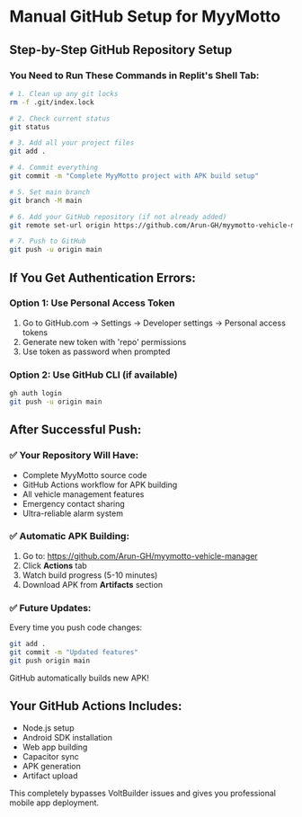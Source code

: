 # Manual GitHub Setup for MyyMotto

## Step-by-Step GitHub Repository Setup

### You Need to Run These Commands in Replit's Shell Tab:

```bash
# 1. Clean up any git locks
rm -f .git/index.lock

# 2. Check current status  
git status

# 3. Add all your project files
git add .

# 4. Commit everything
git commit -m "Complete MyyMotto project with APK build setup"

# 5. Set main branch
git branch -M main

# 6. Add your GitHub repository (if not already added)
git remote set-url origin https://github.com/Arun-GH/myymotto-vehicle-manager.git

# 7. Push to GitHub
git push -u origin main
```

## If You Get Authentication Errors:

### Option 1: Use Personal Access Token
1. Go to GitHub.com → Settings → Developer settings → Personal access tokens
2. Generate new token with 'repo' permissions
3. Use token as password when prompted

### Option 2: Use GitHub CLI (if available)
```bash
gh auth login
git push -u origin main
```

## After Successful Push:

### ✅ Your Repository Will Have:
- Complete MyyMotto source code
- GitHub Actions workflow for APK building
- All vehicle management features
- Emergency contact sharing
- Ultra-reliable alarm system

### ✅ Automatic APK Building:
1. Go to: https://github.com/Arun-GH/myymotto-vehicle-manager
2. Click **Actions** tab
3. Watch build progress (5-10 minutes)
4. Download APK from **Artifacts** section

### ✅ Future Updates:
Every time you push code changes:
```bash
git add .
git commit -m "Updated features"
git push origin main
```
GitHub automatically builds new APK!

## Your GitHub Actions Includes:
- Node.js setup
- Android SDK installation  
- Web app building
- Capacitor sync
- APK generation
- Artifact upload

This completely bypasses VoltBuilder issues and gives you professional mobile app deployment.